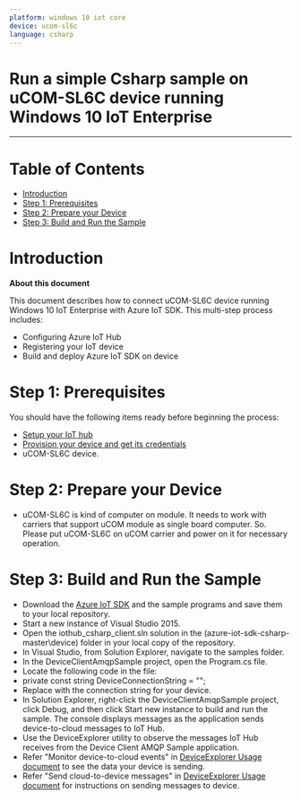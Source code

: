 ```yaml
---
platform: windows 10 iot core
device: ucom-sl6c
language: csharp
---
```


Run a simple Csharp sample on uCOM-SL6C device running Windows 10 IoT Enterprise 
===
---

# Table of Contents

-   [Introduction](#Introduction)
-   [Step 1: Prerequisites](#Prerequisites)
-   [Step 2: Prepare your Device](#PrepareDevice)
-   [Step 3: Build and Run the Sample](#Build)

<a name="Introduction"></a>
# Introduction

**About this document**

This document describes how to connect uCOM-SL6C device running Windows 10 IoT Enterprise with Azure IoT SDK. This multi-step process includes:
-   Configuring Azure IoT Hub
-   Registering your IoT device
-   Build and deploy Azure IoT SDK on device

<a name="Prerequisites"></a>
# Step 1: Prerequisites

You should have the following items ready before beginning the process:

-   [Setup your IoT hub][lnk-setup-iot-hub]
-   [Provision your device and get its credentials][lnk-manage-iot-hub]
-   uCOM-SL6C device.


<a name="PrepareDevice"></a>
# Step 2: Prepare your Device

-   uCOM-SL6C is kind of computer on module. It needs to work with carriers that support uCOM module as single board computer. So. Please put uCOM-SL6C on uCOM carrier and power on it for necessary operation. 

<a name="Build"></a>
# Step 3: Build and Run the Sample


-   Download the [Azure IoT SDK][Azure IoT SDK] and the sample programs and save them to your local repository.
-   Start a new instance of Visual Studio 2015.
-   Open the iothub_csharp_client.sln solution in the (azure-iot-sdk-csharp-master\device) folder in your local copy of the repository.
-   In Visual Studio, from Solution Explorer, navigate to the samples folder.
-   In the DeviceClientAmqpSample project, open the Program.cs file.
-   Locate the following code in the file:
-   private const string DeviceConnectionString = "<replace>";
-   Replace <replace> with the connection string for your device.
-   In Solution Explorer, right-click the DeviceClientAmqpSample project, click Debug, and then click Start new instance to build and run the sample. The console displays messages as the application sends device-to-cloud messages to IoT Hub.
-   Use the DeviceExplorer utility to observe the messages IoT Hub receives from the Device Client AMQP Sample application.
-   Refer "Monitor device-to-cloud events" in [DeviceExplorer Usage document][DeviceExplorer Usage] to see the data your device is sending.
-   Refer "Send cloud-to-device messages" in [DeviceExplorer Usage document][DeviceExplorer Usage] for instructions on sending messages to device.


[Manage cloud device messaging with iothub-explorer]: https://docs.microsoft.com/en-us/azure/iot-hub/iot-hub-explorer-cloud-device-messaging
[Save IoT Hub messages to Azure data storage]: https://docs.microsoft.com/en-us/azure/iot-hub/iot-hub-store-data-in-azure-table-storage
[Use Power BI to visualize real-time sensor data from Azure IoT Hub]: https://docs.microsoft.com/en-us/azure/iot-hub/iot-hub-live-data-visualization-in-power-bi
[Use Azure Web Apps to visualize real-time sensor data from Azure IoT Hub]: https://docs.microsoft.com/en-us/azure/iot-hub/iot-hub-live-data-visualization-in-web-apps
[Weather forecast using the sensor data from your IoT hub in Azure Machine Learning]: https://docs.microsoft.com/en-us/azure/iot-hub/iot-hub-weather-forecast-machine-learning
[Remote monitoring and notifications with Logic Apps]: https://docs.microsoft.com/en-us/azure/iot-hub/iot-hub-monitoring-notifications-with-azure-logic-apps
[lnk-setup-iot-hub]: ../setup_iothub.md
[lnk-manage-iot-hub]: ../manage_iot_hub.md
[Azure IoT SDK]:https://github.com/azure/azure-iot-sdk-csharp
[DeviceExplorer Usage]:https://github.com/Azure/azure-iot-sdk-csharp/blob/master/tools/DeviceExplorer/doc/how_to_use_device_explorer.md


